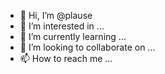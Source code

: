 - 👋 Hi, I’m @plause
- 👀 I’m interested in ...
- 🌱 I’m currently learning ...
- 💞️ I’m looking to collaborate on ...
- 📫 How to reach me ...

<!---
plause/plause is a ✨ special ✨ repository because its `README.md` (this file) appears on your GitHub profile.
You can click the Preview link to take a look at your changes.
--->
